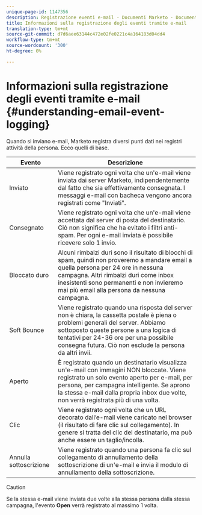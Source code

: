 ```yaml
---
unique-page-id: 1147356
description: Registrazione eventi e-mail - Documenti Marketo - Documentazione prodotto
title: Informazioni sulla registrazione degli eventi tramite e-mail
translation-type: tm+mt
source-git-commit: d7d6aee63144c472e02fe0221c4a164183d04dd4
workflow-type: tm+mt
source-wordcount: '300'
ht-degree: 0%

---
```



# Informazioni sulla registrazione degli eventi tramite e-mail {#understanding-email-event-logging}

Quando si inviano e-mail, Marketo registra diversi punti dati nei registri attività della persona. Ecco quelli di base.

| Evento | Descrizione |
|---|---|
| Inviato | Viene registrato ogni volta che un&#39;e-mail viene inviata dai server Marketo, indipendentemente dal fatto che sia effettivamente consegnata. I messaggi e-mail con bacheca vengono ancora registrati come &quot;Inviati&quot;. |
| Consegnato | Viene registrato ogni volta che un&#39;e-mail viene accettata dal server di posta del destinatario. Ciò non significa che ha evitato i filtri anti-spam. Per ogni e-mail inviata è possibile ricevere solo 1 invio. |
| Bloccato duro | Alcuni rimbalzi duri sono il risultato di blocchi di spam, quindi non proveremo a mandare email a quella persona per 24 ore in nessuna campagna. Altri rimbalzi duri come inbox inesistenti sono permanenti e non invieremo mai più email alla persona da nessuna campagna. |
| Soft Bounce | Viene registrato quando una risposta del server non è chiara, la cassetta postale è piena o problemi generali del server. Abbiamo sottoposto queste persone a una logica di tentativi per 24-36 ore per una possibile consegna futura. Ciò non esclude la persona da altri invii. |
| Aperto | È registrato quando un destinatario visualizza un&#39;e-mail con immagini NON bloccate. Viene registrato un solo evento aperto per e-mail, per persona, per campagna intelligente. Se aprono la stessa e-mail dalla propria inbox due volte, non verrà registrata più di una volta. |
| Clic | Viene registrato ogni volta che un URL decorato dall’e-mail viene caricato nel browser (il risultato di fare clic sul collegamento). In genere si tratta del clic del destinatario, ma può anche essere un taglio/incolla. |
| Annulla sottoscrizione | Viene registrato quando una persona fa clic sul collegamento di annullamento della sottoscrizione di un&#39;e-mail e invia il modulo di annullamento della sottoscrizione. |

>[!CAUTION]
>
>Se la stessa e-mail viene inviata due volte alla stessa persona dalla stessa campagna, l&#39;evento **Open** verrà registrato al massimo 1 volta.

